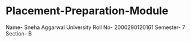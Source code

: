 # Placement-Preparation-Module

Name- Sneha Aggarwal
University Roll No- 2000290120161
Semester- 7
Section- B
